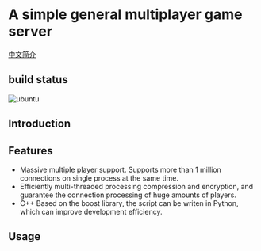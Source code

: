 # A simple general multiplayer game server

[中文简介](README.cn.md)

## build status

![ubuntu](https://github.com/casinohe/SimpleMultiPlayerGameServer/actions/workflows/ubuntu.yml/badge.svg)

## Introduction

## Features

- Massive multiple player support. Supports more than 1 million connections on single process at the same time.
- Efficiently multi-threaded processing compression and encryption, and guarantee the connection processing of huge amounts of players.
- C++ Based on the boost library, the script can be writen in Python, which can improve development efficiency.

## Usage
